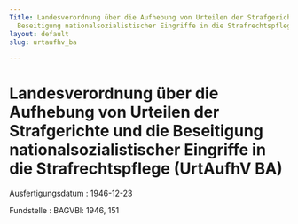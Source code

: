 ```yaml
---
Title: Landesverordnung über die Aufhebung von Urteilen der Strafgerichte und die
  Beseitigung nationalsozialistischer Eingriffe in die Strafrechtspflege
layout: default
slug: urtaufhv_ba

---
```


# Landesverordnung über die Aufhebung von Urteilen der Strafgerichte und die Beseitigung nationalsozialistischer Eingriffe in die Strafrechtspflege (UrtAufhV BA)

Ausfertigungsdatum
:   1946-12-23

Fundstelle
:   BAGVBl: 1946, 151

